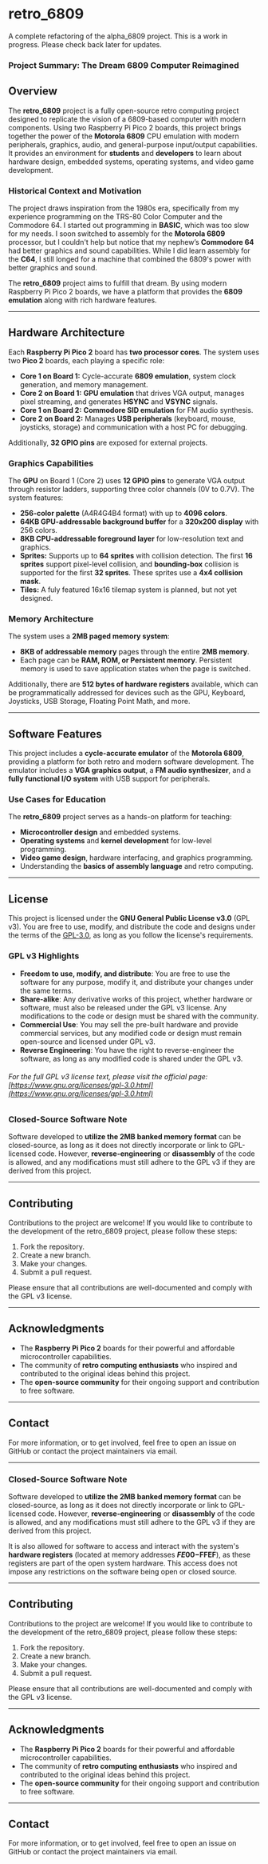 # retro_6809
A complete refactoring of the alpha_6809 project. This is a work in progress. Please check back later for updates.

### Project Summary: **The Dream 6809 Computer Reimagined**

## Overview

The **retro_6809** project is a fully open-source retro computing project designed to replicate the vision of a 6809-based computer with modern components. Using two Raspberry Pi Pico 2 boards, this project brings together the power of the **Motorola 6809** CPU emulation with modern peripherals, graphics, audio, and general-purpose input/output capabilities. It provides an environment for **students** and **developers** to learn about hardware design, embedded systems, operating systems, and video game development.

### Historical Context and Motivation

The project draws inspiration from the 1980s era, specifically from my experience programming on the TRS-80 Color Computer and the Commodore 64. I started out programming in **BASIC**, which was too slow for my needs. I soon switched to assembly for the **Motorola 6809** processor, but I couldn't help but notice that my nephew’s **Commodore 64** had better graphics and sound capabilities. While I did learn assembly for the **C64**, I still longed for a machine that combined the 6809's power with better graphics and sound.

The **retro_6809** project aims to fulfill that dream. By using modern Raspberry Pi Pico 2 boards, we have a platform that provides the **6809 emulation** along with rich hardware features.

---

## Hardware Architecture

Each **Raspberry Pi Pico 2** board has **two processor cores**. The system uses two **Pico 2** boards, each playing a specific role:

- **Core 1 on Board 1:** Cycle-accurate **6809 emulation**, system clock generation, and memory management.
- **Core 2 on Board 1:** **GPU emulation** that drives VGA output, manages pixel streaming, and generates **HSYNC** and **VSYNC** signals.
- **Core 1 on Board 2:** **Commodore SID emulation** for FM audio synthesis.
- **Core 2 on Board 2:** Manages **USB peripherals** (keyboard, mouse, joysticks, storage) and communication with a host PC for debugging.

Additionally, **32 GPIO pins** are exposed for external projects.

### Graphics Capabilities

The **GPU** on Board 1 (Core 2) uses **12 GPIO pins** to generate VGA output through resistor ladders, supporting three color channels (0V to 0.7V). The system features:

- **256-color palette** (A4R4G4B4 format) with up to **4096 colors**.
- **64KB GPU-addressable background buffer** for a **320x200 display** with 256 colors.
- **8KB CPU-addressable foreground layer** for low-resolution text and graphics.
- **Sprites:** Supports up to **64 sprites** with collision detection. The first **16 sprites** support pixel-level collision, and **bounding-box** collision is supported for the first **32 sprites**. These sprites use a **4x4 collision mask**.
- **Tiles:** A fuly featured 16x16 tilemap system is planned, but not yet designed.

### Memory Architecture

The system uses a **2MB paged memory system**:

- **8KB of addressable memory** pages through the entire **2MB memory**.
- Each page can be **RAM, ROM, or Persistent memory**. Persistent memory is used to save application states when the page is switched.
  
Additionally, there are **512 bytes of hardware registers** available, which can be programmatically addressed for devices such as the GPU, Keyboard, Joysticks, USB Storage, Floating Point Math, and more.

---

## Software Features

This project includes a **cycle-accurate emulator** of the **Motorola 6809**, providing a platform for both retro and modern software development. The emulator includes a **VGA graphics output**, a **FM audio synthesizer**, and a **fully functional I/O system** with USB support for peripherals.

### Use Cases for Education

The **retro_6809** project serves as a hands-on platform for teaching:

- **Microcontroller design** and embedded systems.
- **Operating systems** and **kernel development** for low-level programming.
- **Video game design**, hardware interfacing, and graphics programming.
- Understanding the **basics of assembly language** and retro computing.

---

## License

This project is licensed under the **GNU General Public License v3.0** (GPL v3). You are free to use, modify, and distribute the code and designs under the terms of the [GPL-3.0](LICENSE.md), as long as you follow the license's requirements. 

### GPL v3 Highlights

- **Freedom to use, modify, and distribute**: You are free to use the software for any purpose, modify it, and distribute your changes under the same terms.
- **Share-alike**: Any derivative works of this project, whether hardware or software, must also be released under the GPL v3 license. Any modifications to the code or design must be shared with the community.
- **Commercial Use**: You may sell the pre-built hardware and provide commercial services, but any modified code or design must remain open-source and licensed under GPL v3.
- **Reverse Engineering**: You have the right to reverse-engineer the software, as long as any modified code is shared under the GPL v3.
###### For the full GPL v3 license text, please visit the official page: [https://www.gnu.org/licenses/gpl-3.0.html](https://www.gnu.org/licenses/gpl-3.0.html)

### Closed-Source Software Note

Software developed to **utilize the 2MB banked memory format** can be closed-source, as long as it does not directly incorporate or link to GPL-licensed code. However, **reverse-engineering** or **disassembly** of the code is allowed, and any modifications must still adhere to the GPL v3 if they are derived from this project.

---

## Contributing

Contributions to the project are welcome! If you would like to contribute to the development of the retro_6809 project, please follow these steps:

1. Fork the repository.
2. Create a new branch.
3. Make your changes.
4. Submit a pull request.

Please ensure that all contributions are well-documented and comply with the GPL v3 license.

---

## Acknowledgments

- The **Raspberry Pi Pico 2** boards for their powerful and affordable microcontroller capabilities.
- The community of **retro computing enthusiasts** who inspired and contributed to the original ideas behind this project.
- The **open-source community** for their ongoing support and contribution to free software.

---

## Contact

For more information, or to get involved, feel free to open an issue on GitHub or contact the project maintainers via email.


--- 


### Closed-Source Software Note

Software developed to **utilize the 2MB banked memory format** can be closed-source, as long as it does not directly incorporate or link to GPL-licensed code. However, **reverse-engineering** or **disassembly** of the code is allowed, and any modifications must still adhere to the GPL v3 if they are derived from this project.

It is also allowed for software to access and interact with the system's **hardware registers** (located at memory addresses **$FE00-$FFEF**), as these registers are part of the open system hardware. This access does not impose any restrictions on the software being open or closed source.


---

## Contributing

Contributions to the project are welcome! If you would like to contribute to the development of the retro_6809 project, please follow these steps:

1. Fork the repository.
2. Create a new branch.
3. Make your changes.
4. Submit a pull request.

Please ensure that all contributions are well-documented and comply with the GPL v3 license.

---

## Acknowledgments

- The **Raspberry Pi Pico 2** boards for their powerful and affordable microcontroller capabilities.
- The community of **retro computing enthusiasts** who inspired and contributed to the original ideas behind this project.
- The **open-source community** for their ongoing support and contribution to free software.

---

## Contact

For more information, or to get involved, feel free to open an issue on GitHub or contact the project maintainers via email.
